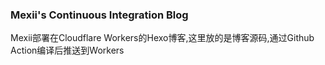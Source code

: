 ### Mexii's Continuous Integration Blog



Mexii部署在Cloudflare Workers的Hexo博客,这里放的是博客源码,通过Github Action编译后推送到Workers